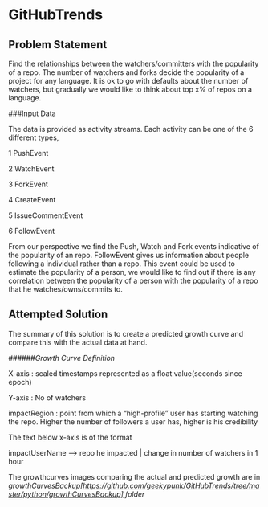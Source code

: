 GitHubTrends
============
Problem Statement
-----------------

Find the relationships between the watchers/committers with the popularity of a repo. The number of watchers and forks decide the popularity of a project for any language. It is ok to go with defaults about the number of watchers, but gradually we would like to think about top x% of repos on a language.

###Input Data

The data is provided as activity streams. Each activity can be one of the 6 different types,

1     PushEvent     

2    WatchEvent     

3    ForkEvent     

4    CreateEvent     

5    IssueCommentEvent     

6    FollowEvent

From our perspective we find the Push, Watch and Fork events indicative of the popularity of an repo. FollowEvent gives us information about people following a individual rather than a repo. This event could be used to estimate the popularity of a person, we would like to find out if there is any correlation between the popularity of a person with the popularity of a repo that he watches/owns/commits to.


Attempted Solution
--------------------

The summary of this solution is to create a predicted growth curve and compare this with the actual data at hand.

######*Growth Curve Definition*

X-axis : scaled timestamps represented as a float value(seconds since epoch)

Y-axis : No of watchers

impactRegion : point from which a “high-profile” user has starting watching the repo. Higher the number of followers a user has, higher is his credibility

The text below x-axis is of the format

impactUserName --> repo he impacted | change in number of watchers in 1 hour

The growthcurves images comparing the actual and predicted growth are in *growthCurvesBackup[https://github.com/geekypunk/GitHubTrends/tree/master/python/growthCurvesBackup] folder*

